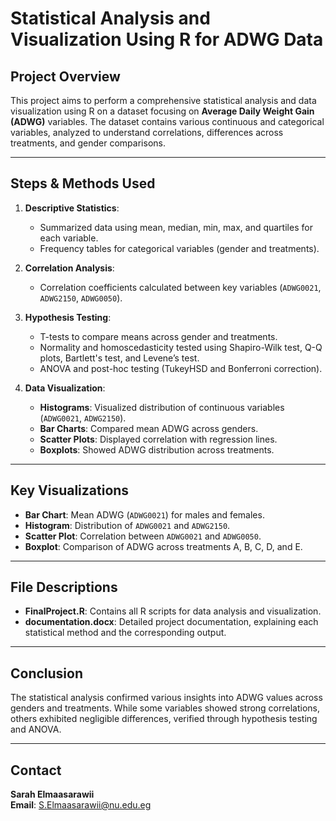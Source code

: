 # **Statistical Analysis and Visualization Using R for ADWG Data**

## **Project Overview**  
This project aims to perform a comprehensive statistical analysis and data visualization using R on a dataset focusing on **Average Daily Weight Gain (ADWG)** variables. The dataset contains various continuous and categorical variables, analyzed to understand correlations, differences across treatments, and gender comparisons.

---

## **Steps & Methods Used**  
1. **Descriptive Statistics**:  
   - Summarized data using mean, median, min, max, and quartiles for each variable.
   - Frequency tables for categorical variables (gender and treatments).

2. **Correlation Analysis**:  
   - Correlation coefficients calculated between key variables (`ADWG0021`, `ADWG2150`, `ADWG0050`).

3. **Hypothesis Testing**:  
   - T-tests to compare means across gender and treatments.
   - Normality and homoscedasticity tested using Shapiro-Wilk test, Q-Q plots, Bartlett's test, and Levene’s test.
   - ANOVA and post-hoc testing (TukeyHSD and Bonferroni correction).

4. **Data Visualization**:  
   - **Histograms**: Visualized distribution of continuous variables (`ADWG0021`, `ADWG2150`).  
   - **Bar Charts**: Compared mean ADWG across genders.  
   - **Scatter Plots**: Displayed correlation with regression lines.  
   - **Boxplots**: Showed ADWG distribution across treatments.

---

## **Key Visualizations**
- **Bar Chart**: Mean ADWG (`ADWG0021`) for males and females.  
- **Histogram**: Distribution of `ADWG0021` and `ADWG2150`.  
- **Scatter Plot**: Correlation between `ADWG0021` and `ADWG0050`.  
- **Boxplot**: Comparison of ADWG across treatments A, B, C, D, and E.

---

## **File Descriptions**
- **FinalProject.R**: Contains all R scripts for data analysis and visualization.
- **documentation.docx**: Detailed project documentation, explaining each statistical method and the corresponding output.

---

## **Conclusion**  
The statistical analysis confirmed various insights into ADWG values across genders and treatments. While some variables showed strong correlations, others exhibited negligible differences, verified through hypothesis testing and ANOVA.

---

## **Contact**  
**Sarah Elmaasarawii**  
**Email**: [S.Elmaasarawii@nu.edu.eg](mailto:S.Elmaasarawii@nu.edu.eg)
